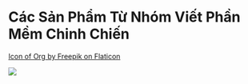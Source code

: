 # Các Sản Phẩm Từ Nhóm Viết Phần Mềm Chinh Chiến

[Icon of Org by Freepik on Flaticon](https://www.flaticon.com/premium-icon/cloud-service_3211354?term=software&related_id=3211354)

<!-- count from Jul 21, 2022 -->
![](https://komarev.com/ghpvc/?username=Chinh-Chien-Software)
